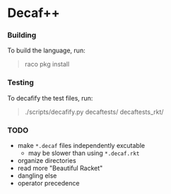 # Decaf++


### Building

To build the language, run:

> raco pkg install

### Testing

To decafify the test files, run:

> ./scripts/decafify.py decaftests/ decaftests_rkt/

### TODO

- make `*.decaf` files independently excutable
    + may be slower than using `*.decaf.rkt`
- organize directories
- read more "Beautiful Racket"
- dangling else
- operator precedence

